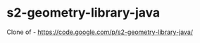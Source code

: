 s2-geometry-library-java
========================

Clone of - https://code.google.com/p/s2-geometry-library-java/
